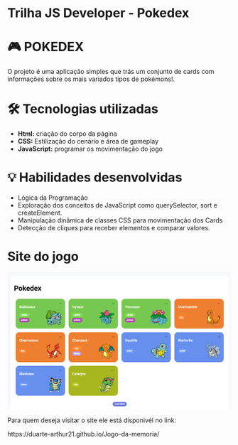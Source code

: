 # Trilha JS Developer - Pokedex

<h1 aling= "center">🎮 POKEDEX </h1>

<p>O projeto é uma aplicação simples que trás um conjunto de cards com informações sobre os mais variados tipos de pokémons!.</p>

<h1 aling= "center">🛠️ Tecnologias utilizadas</h1>

<ul>
  <li><b> Html:</b> criação do corpo da página</li> 
  <li><b>CSS:</b> Estilização do cenário e área de gameplay</li>
  <li><b>JavaScript:</b> programar os movimentação do jogo</li>
</ul>

<h1 >💡 Habilidades desenvolvidas</h1> 
<ul>
  <li> Lógica da Programação </li>
  <li>Exploração dos conceitos de JavaScript como querySelector, sort e createElement.</li>
  <li>Manipulação dinâmica de classes CSS para movimentação dos Cards</li>
  <li>Detecção de cliques para receber elementos e comparar valores.</li>
</ul>

<h1> Site do jogo </h1>
    <img src="./imgs/diplay.png" alt="">

<p> Para quem deseja visitar o site ele está disponivél no link:</p>
https://duarte-arthur21.github.io/Jogo-da-memoria/
